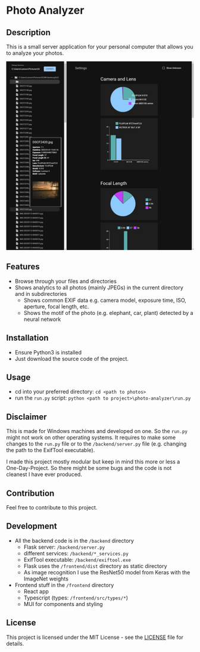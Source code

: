 # Photo Analyzer

## Description

This is a small server application for your personal computer that allows you to analyze your photos.

![Screenshot](./docs/screenshot.png)

## Features

- Browse through your files and directories
- Shows analytics to all photos (mainly JPEGs) in the current directory and in subdirectories
  - Shows common EXIF data e.g. camera model, exposure time, ISO, aperture, focal length, etc.
  - Shows the motif of the photo (e.g. elephant, car, plant) detected by a neural network

## Installation

- Ensure Python3 is installed
- Just download the source code of the project.

## Usage

- cd into your preferred directory: `cd <path to photos>`
- run the `run.py` script: `python <path to project>\photo-analyzer\run.py`

## Disclaimer

This is made for Windows machines and developed on one.
So the `run.py` might not work on other operating systems.
It requires to make some changes to the `run.py` file or to the `/backend/server.py` file (e.g. changing the path to the ExifTool executable).

I made this project mostly modular but keep in mind this more or less a One-Day-Project.
So there might be some bugs and the code is not cleanest I have ever produced.

## Contribution

Feel free to contribute to this project.

## Development

- All the backend code is in the `/backend` directory
  - Flask server: `/backend/server.py`
  - different services: `/backend/*_services.py`
  - ExifTool executable: `/backend/exiftool.exe`
  - Flask uses the `/frontend/dist` directory as static directory
  - As image recognition I use the ResNet50 model from Keras with the ImageNet weights
- Frontend stuff in the `/frontend` directory
  - React app
  - Typescript (types: `/frontend/src/types/*`)
  - MUI for components and styling

## License

This project is licensed under the MIT License - see the [LICENSE](LICENSE) file for details.
